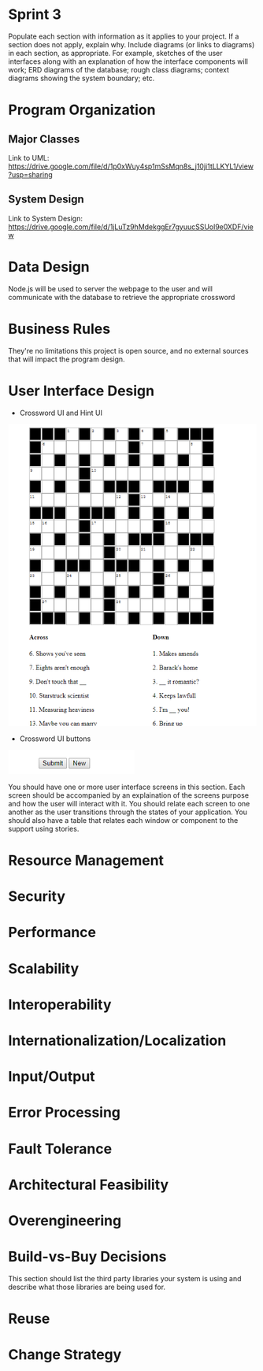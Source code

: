 # Sprint 3

Populate each section with information as it applies to your project. If a section does not apply, explain why. Include diagrams (or links to diagrams) in each section, as appropriate. For example, sketches of the user interfaces along with an explanation of how the interface components will work; ERD diagrams of the database; rough class diagrams; context diagrams showing the system boundary; etc.

# Program Organization

## Major Classes
Link to UML: https://drive.google.com/file/d/1p0xWuy4sp1mSsMqn8s_j10ji1tLLKYL1/view?usp=sharing
## System Design
Link to System Design: https://drive.google.com/file/d/1jLuTz9hMdekggEr7gyuucSSUol9e0XDF/view

# Data Design
Node.js will be used to server the webpage to the user and will communicate with the database to retrieve the appropriate crossword

# Business Rules
They're no limitations this project is open source, and no external sources that will impact the program design.

# User Interface Design
* Crossword UI and Hint UI

![alt text](https://github.com/jin0s/Crossing-Words/blob/master/Sprint%203/Design%20Documents/Capture.PNG)

* Crossword UI buttons

![alt text](https://github.com/jin0s/Crossing-Words/blob/master/Sprint%203/Design%20Documents/Capture2.PNG)

You should have one or more user interface screens in this section. Each screen should be accompanied by an explaination of the screens purpose and how the user will interact with it. You should relate each screen to one another as the user transitions through the states of your application. You should also have a table that relates each window or component to the support using stories. 

# Resource Management

# Security

# Performance

# Scalability

# Interoperability

# Internationalization/Localization

# Input/Output

# Error Processing

# Fault Tolerance

# Architectural Feasibility

# Overengineering

# Build-vs-Buy Decisions

This section should list the third party libraries your system is using and describe what those libraries are being used for.

# Reuse

# Change Strategy